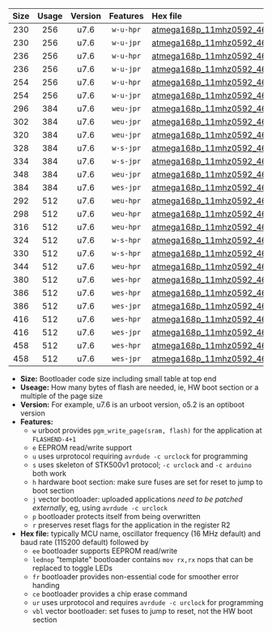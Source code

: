 |Size|Usage|Version|Features|Hex file|
|:-:|:-:|:-:|:-:|:--|
|230|256|u7.6|`w-u-hpr`|[atmega168p_11mhz0592_460800bps_ur.hex](https://raw.githubusercontent.com/stefanrueger/urboot/main/atmega168p_11mhz0592_460800bps_ur.hex)|
|230|256|u7.6|`w-u-jpr`|[atmega168p_11mhz0592_460800bps_ur_vbl.hex](https://raw.githubusercontent.com/stefanrueger/urboot/main/atmega168p_11mhz0592_460800bps_ur_vbl.hex)|
|236|256|u7.6|`w-u-hpr`|[atmega168p_11mhz0592_460800bps_lednop_ur.hex](https://raw.githubusercontent.com/stefanrueger/urboot/main/atmega168p_11mhz0592_460800bps_lednop_ur.hex)|
|236|256|u7.6|`w-u-jpr`|[atmega168p_11mhz0592_460800bps_lednop_ur_vbl.hex](https://raw.githubusercontent.com/stefanrueger/urboot/main/atmega168p_11mhz0592_460800bps_lednop_ur_vbl.hex)|
|254|256|u7.6|`w-u-hpr`|[atmega168p_11mhz0592_460800bps_lednop_fr_ur.hex](https://raw.githubusercontent.com/stefanrueger/urboot/main/atmega168p_11mhz0592_460800bps_lednop_fr_ur.hex)|
|254|256|u7.6|`w-u-jpr`|[atmega168p_11mhz0592_460800bps_lednop_fr_ur_vbl.hex](https://raw.githubusercontent.com/stefanrueger/urboot/main/atmega168p_11mhz0592_460800bps_lednop_fr_ur_vbl.hex)|
|296|384|u7.6|`weu-jpr`|[atmega168p_11mhz0592_460800bps_ee_ur_vbl.hex](https://raw.githubusercontent.com/stefanrueger/urboot/main/atmega168p_11mhz0592_460800bps_ee_ur_vbl.hex)|
|302|384|u7.6|`weu-jpr`|[atmega168p_11mhz0592_460800bps_ee_lednop_ur_vbl.hex](https://raw.githubusercontent.com/stefanrueger/urboot/main/atmega168p_11mhz0592_460800bps_ee_lednop_ur_vbl.hex)|
|320|384|u7.6|`weu-jpr`|[atmega168p_11mhz0592_460800bps_ee_lednop_fr_ur_vbl.hex](https://raw.githubusercontent.com/stefanrueger/urboot/main/atmega168p_11mhz0592_460800bps_ee_lednop_fr_ur_vbl.hex)|
|328|384|u7.6|`w-s-jpr`|[atmega168p_11mhz0592_460800bps_vbl.hex](https://raw.githubusercontent.com/stefanrueger/urboot/main/atmega168p_11mhz0592_460800bps_vbl.hex)|
|334|384|u7.6|`w-s-jpr`|[atmega168p_11mhz0592_460800bps_lednop_vbl.hex](https://raw.githubusercontent.com/stefanrueger/urboot/main/atmega168p_11mhz0592_460800bps_lednop_vbl.hex)|
|348|384|u7.6|`weu-jpr`|[atmega168p_11mhz0592_460800bps_ee_lednop_fr_ce_ur_vbl.hex](https://raw.githubusercontent.com/stefanrueger/urboot/main/atmega168p_11mhz0592_460800bps_ee_lednop_fr_ce_ur_vbl.hex)|
|384|384|u7.6|`wes-jpr`|[atmega168p_11mhz0592_460800bps_ee_vbl.hex](https://raw.githubusercontent.com/stefanrueger/urboot/main/atmega168p_11mhz0592_460800bps_ee_vbl.hex)|
|292|512|u7.6|`weu-hpr`|[atmega168p_11mhz0592_460800bps_ee_ur.hex](https://raw.githubusercontent.com/stefanrueger/urboot/main/atmega168p_11mhz0592_460800bps_ee_ur.hex)|
|298|512|u7.6|`weu-hpr`|[atmega168p_11mhz0592_460800bps_ee_lednop_ur.hex](https://raw.githubusercontent.com/stefanrueger/urboot/main/atmega168p_11mhz0592_460800bps_ee_lednop_ur.hex)|
|316|512|u7.6|`weu-hpr`|[atmega168p_11mhz0592_460800bps_ee_lednop_fr_ur.hex](https://raw.githubusercontent.com/stefanrueger/urboot/main/atmega168p_11mhz0592_460800bps_ee_lednop_fr_ur.hex)|
|324|512|u7.6|`w-s-hpr`|[atmega168p_11mhz0592_460800bps.hex](https://raw.githubusercontent.com/stefanrueger/urboot/main/atmega168p_11mhz0592_460800bps.hex)|
|330|512|u7.6|`w-s-hpr`|[atmega168p_11mhz0592_460800bps_lednop.hex](https://raw.githubusercontent.com/stefanrueger/urboot/main/atmega168p_11mhz0592_460800bps_lednop.hex)|
|344|512|u7.6|`weu-hpr`|[atmega168p_11mhz0592_460800bps_ee_lednop_fr_ce_ur.hex](https://raw.githubusercontent.com/stefanrueger/urboot/main/atmega168p_11mhz0592_460800bps_ee_lednop_fr_ce_ur.hex)|
|380|512|u7.6|`wes-hpr`|[atmega168p_11mhz0592_460800bps_ee.hex](https://raw.githubusercontent.com/stefanrueger/urboot/main/atmega168p_11mhz0592_460800bps_ee.hex)|
|386|512|u7.6|`wes-hpr`|[atmega168p_11mhz0592_460800bps_ee_lednop.hex](https://raw.githubusercontent.com/stefanrueger/urboot/main/atmega168p_11mhz0592_460800bps_ee_lednop.hex)|
|386|512|u7.6|`wes-jpr`|[atmega168p_11mhz0592_460800bps_ee_lednop_vbl.hex](https://raw.githubusercontent.com/stefanrueger/urboot/main/atmega168p_11mhz0592_460800bps_ee_lednop_vbl.hex)|
|416|512|u7.6|`wes-hpr`|[atmega168p_11mhz0592_460800bps_ee_lednop_fr.hex](https://raw.githubusercontent.com/stefanrueger/urboot/main/atmega168p_11mhz0592_460800bps_ee_lednop_fr.hex)|
|416|512|u7.6|`wes-jpr`|[atmega168p_11mhz0592_460800bps_ee_lednop_fr_vbl.hex](https://raw.githubusercontent.com/stefanrueger/urboot/main/atmega168p_11mhz0592_460800bps_ee_lednop_fr_vbl.hex)|
|458|512|u7.6|`wes-hpr`|[atmega168p_11mhz0592_460800bps_ee_lednop_fr_ce.hex](https://raw.githubusercontent.com/stefanrueger/urboot/main/atmega168p_11mhz0592_460800bps_ee_lednop_fr_ce.hex)|
|458|512|u7.6|`wes-jpr`|[atmega168p_11mhz0592_460800bps_ee_lednop_fr_ce_vbl.hex](https://raw.githubusercontent.com/stefanrueger/urboot/main/atmega168p_11mhz0592_460800bps_ee_lednop_fr_ce_vbl.hex)|

- **Size:** Bootloader code size including small table at top end
- **Useage:** How many bytes of flash are needed, ie, HW boot section or a multiple of the page size
- **Version:** For example, u7.6 is an urboot version, o5.2 is an optiboot version
- **Features:**
  + `w` urboot provides `pgm_write_page(sram, flash)` for the application at `FLASHEND-4+1`
  + `e` EEPROM read/write support
  + `u` uses urprotocol requiring `avrdude -c urclock` for programming
  + `s` uses skeleton of STK500v1 protocol; `-c urclock` and `-c arduino` both work
  + `h` hardware boot section: make sure fuses are set for reset to jump to boot section
  + `j` vector bootloader: uploaded applications *need to be patched externally*, eg, using `avrdude -c urclock`
  + `p` bootloader protects itself from being overwritten
  + `r` preserves reset flags for the application in the register R2
- **Hex file:** typically MCU name, oscillator frequency (16 MHz default) and baud rate (115200 default) followed by
  + `ee` bootloader supports EEPROM read/write
  + `lednop` "template" bootloader contains `mov rx,rx` nops that can be replaced to toggle LEDs
  + `fr` bootloader provides non-essential code for smoother error handing
  + `ce` bootloader provides a chip erase command
  + `ur` uses urprotocol and requires `avrdude -c urclock` for programming
  + `vbl` vector bootloader: set fuses to jump to reset, not the HW boot section
